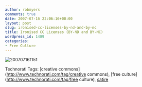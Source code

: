 ```yaml
---
author: robmyers
comments: true
date: 2007-07-16 22:06:16+00:00
layout: post
slug: ironised-cc-licenses-by-nd-and-by-nc
title: Ironised CC Licenses (BY-ND and BY-NC)
wordpress_id: 1409
categories:
- Free Culture
---
```


![200707161151](/wp-content/uploads/2007/07/200707161151.jpg)  
  


Technorati Tags: [creative commons](http://www.technorati.com/tag/creative commons), [free culture](http://www.technorati.com/tag/free culture), [satire](http://www.technorati.com/tag/satire)

  


